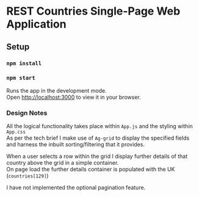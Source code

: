 # REST Countries Single-Page Web Application

## Setup

### `npm install`

### `npm start`

Runs the app in the development mode.\
Open [http://localhost:3000](http://localhost:3000) to view it in your browser.

### Design Notes

All the logical functionality takes place within `App.js` and the styling within `App.css`\
As per the tech brief I make use of `Ag-grid` to display the specified fields and harness the inbuilt sorting/filtering that it provides.

When a user selects a row within the grid I display further details of that country above the grid in a simple container.\
On page load the further details container is populated with the UK (`countries[129]`)  

I have not implemented the optional pagination feature.
